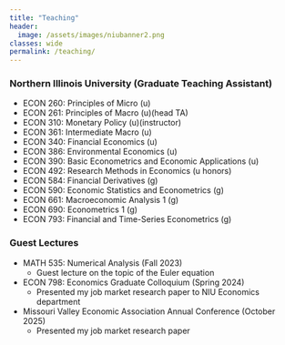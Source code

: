 ```yaml
---
title: "Teaching"
header:
  image: /assets/images/niubanner2.png
classes: wide
permalink: /teaching/
---
```



### Northern Illinois University (Graduate Teaching Assistant)
- ECON 260: Principles of Micro (u)
- ECON 261: Principles of Macro (u)(head TA)
- ECON 310: Monetary Policy (u)(instructor)
- ECON 361: Intermediate Macro (u)
- ECON 340: Financial Economics (u)
- ECON 386: Environmental Economics (u)
- ECON 390: Basic Econometrics and Economic Applications (u)
- ECON 492: Research Methods in Economics (u honors)
- ECON 584: Financial Derivatives (g)
- ECON 590: Economic Statistics and Econometrics (g)
- ECON 661: Macroeconomic Analysis 1 (g)
- ECON 690: Econometrics 1 (g)
- ECON 793: Financial and Time-Series Econometrics (g)
  


 

### Guest Lectures
 - MATH 535: Numerical Analysis (Fall 2023)  
    - Guest lecture on the topic of the Euler equation
-  ECON 798: Economics Graduate Colloquium (Spring 2024)  
    - Presented my job market research paper to NIU Economics department
-  Missouri Valley Economic Association Annual Conference (October 2025)
    - Presented my job market research paper  
